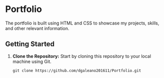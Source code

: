 # Portfolio

The portfolio is built using HTML and CSS to showcase my projects, skills, and other relevant information.

## Getting Started

1. **Clone the Repository:** Start by cloning this repository to your local machine using Git.

   ```
   git clone https://github.com/dgaleano201611/Portfolio.git
  ```


